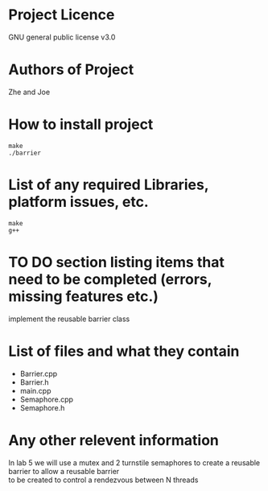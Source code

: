 # Project Licence 
GNU general public license v3.0
# Authors of Project 
Zhe and Joe
# How to install project
```
make
./barrier
```
# List of any required Libraries, platform issues, etc.
```
make
g++
```
# TO DO section listing items that need to be completed (errors, missing features etc.)
implement the reusable barrier class
# List of files and what they contain
* Barrier.cpp
* Barrier.h
* main.cpp
* Semaphore.cpp
* Semaphore.h
# Any other relevent information
In lab 5 we will use a mutex and 2 turnstile semaphores to create a reusable barrier to allow a reusable barrier \
to be created to control a rendezvous between N threads
